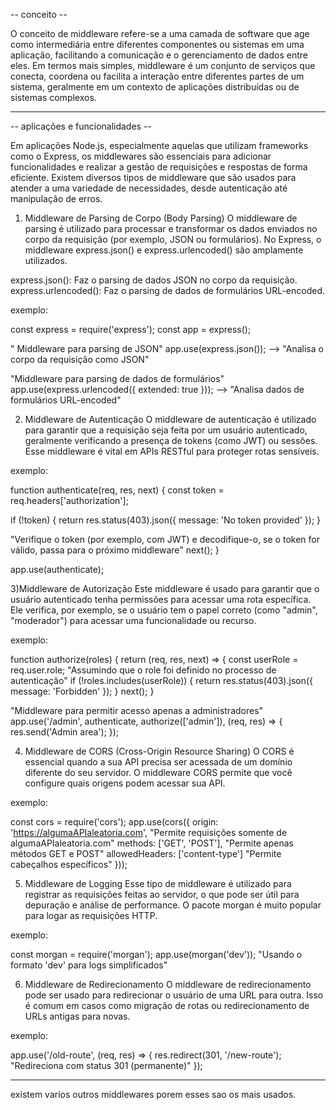 -- conceito --

O conceito de middleware refere-se a uma camada de software que age como intermediária entre diferentes componentes 
ou sistemas em uma aplicação, facilitando a comunicação e o gerenciamento de dados entre eles. Em termos mais simples, 
middleware é um conjunto de serviços que conecta, coordena ou facilita a interação entre diferentes partes de um sistema, 
geralmente em um contexto de aplicações distribuídas ou de sistemas complexos.

--------------------------------------------------------------------------------------------------------------------------

-- aplicações e funcionalidades --


Em aplicações Node.js, especialmente aquelas que utilizam frameworks como o Express, os middlewares são essenciais para adicionar funcionalidades e realizar a gestão de requisições e respostas de forma eficiente. Existem diversos tipos de middleware que são usados para atender a uma variedade de necessidades, desde autenticação até manipulação de erros.

1) Middleware de Parsing de Corpo (Body Parsing)
O middleware de parsing é utilizado para processar e transformar os dados enviados no corpo da requisição (por exemplo, JSON ou formulários). No Express, o middleware express.json() e express.urlencoded() são amplamente utilizados.

express.json(): Faz o parsing de dados JSON no corpo da requisição.
express.urlencoded(): Faz o parsing de dados de formulários URL-encoded.

exemplo:

const express = require('express');
const app = express();

" Middleware para parsing de JSON"
app.use(express.json());  --> "Analisa o corpo da requisição como JSON"

"Middleware para parsing de dados de formulários"
app.use(express.urlencoded({ extended: true })); --> "Analisa dados de formulários URL-encoded"


2) Middleware de Autenticação
O middleware de autenticação é utilizado para garantir que a requisição seja feita por um usuário autenticado, geralmente verificando a presença de tokens (como JWT) ou sessões. Esse middleware é vital em APIs RESTful para proteger rotas sensíveis.

exemplo:

function authenticate(req, res, next) {
  const token = req.headers['authorization'];
  
  if (!token) {
    return res.status(403).json({ message: 'No token provided' });
  }
  
  "Verifique o token (por exemplo, com JWT) e decodifique-o, se o token for válido, passa para o próximo middleware"
  next();
}

app.use(authenticate);

3)Middleware de Autorização
Este middleware é usado para garantir que o usuário autenticado tenha permissões para acessar uma rota específica. Ele verifica, por exemplo, se o usuário tem o papel correto (como "admin", "moderador") para acessar uma funcionalidade ou recurso.

exemplo:

function authorize(roles) {
  return (req, res, next) => {
    const userRole = req.user.role;  "Assumindo que o role foi definido no processo de autenticação"
    if (!roles.includes(userRole)) {
      return res.status(403).json({ message: 'Forbidden' });
    }
    next();
}

"Middleware para permitir acesso apenas a administradores"
app.use('/admin', authenticate, authorize(['admin']), (req, res) => {
  res.send('Admin area');
});

4) Middleware de CORS (Cross-Origin Resource Sharing)
O CORS é essencial quando a sua API precisa ser acessada de um domínio diferente do seu servidor. O middleware CORS permite que você configure quais origens podem acessar sua API.

exemplo:

const cors = require('cors');
app.use(cors({
  origin: 'https://algumaAPIaleatoria.com',   "Permite requisições somente de algumaAPIaleatoria.com"
  methods: ['GET', 'POST'],        "Permite apenas métodos GET e POST"
  allowedHeaders: ['content-type'] "Permite cabeçalhos específicos"
}));



5) Middleware de Logging
Esse tipo de middleware é utilizado para registrar as requisições feitas ao servidor, o que pode ser útil para depuração e análise de performance. O pacote morgan é muito popular para logar as requisições HTTP.

exemplo:

const morgan = require('morgan');
app.use(morgan('dev'));  "Usando o formato 'dev' para logs simplificados"


6) Middleware de Redirecionamento
O middleware de redirecionamento pode ser usado para redirecionar o usuário de uma URL para outra. Isso é comum em casos como migração de rotas ou redirecionamento de URLs antigas para novas.

exemplo:

app.use('/old-route', (req, res) => {
  res.redirect(301, '/new-route');  "Redireciona com status 301 (permanente)"
});

--------------------------------------------------------------------------------------------------------------------------
existem varios outros middlewares porem esses sao os mais usados.